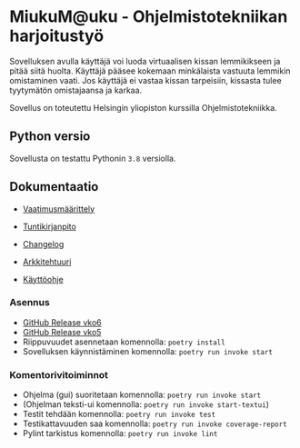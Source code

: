
# MiukuM@uku - Ohjelmistotekniikan harjoitustyö
Sovelluksen avulla käyttäjä voi luoda virtuaalisen kissan lemmikikseen ja pitää siitä huolta. Käyttäjä pääsee kokemaan minkälaista vastuuta lemmikin omistaminen vaati. Jos käyttäjä ei vastaa kissan tarpeisiin, kissasta tulee tyytymätön omistajaansa ja karkaa.

Sovellus on toteutettu Helsingin yliopiston kurssilla Ohjelmistotekniikka. 
## Python versio
Sovellusta on testattu Pythonin `3.8` versiolla.

## Dokumentaatio
- [Vaatimusmäärittely](./dokumentaatio/vaatimusmaarittely.md)

- [Tuntikirjanpito](./dokumentaatio/tuntikirjanpito.md)

- [Changelog](./dokumentaatio/changelog.md)

- [Arkkitehtuuri](./dokumentaatio/arkkitehtuuri.md)
- [Käyttöohje](./dokumentaatio/kayttoohje.md)

### Asennus

- [GitHub Release vko6](https://github.com/leinson/ohte-harjoitustyo/releases/tag/viikko6)
- [GitHub Release vko5](https://github.com/leinson/ohte-harjoitustyo/releases/tag/viikko5)
- Riippuvuudet asennetaan komennolla: `poetry install`
- Sovelluksen käynnistäminen komennolla: `poetry run invoke start`

### Komentorivitoiminnot
- Ohjelma (gui) suoritetaan komennolla: `poetry run invoke start`
- (Ohjelman teksti-ui komennolla: `poetry run invoke start-textui`)
- Testit tehdään komennolla: `poetry run invoke test`
- Testikattavuuden saa komennolla: `poetry run invoke coverage-report`
- Pylint tarkistus komennolla: `poetry run invoke lint`
